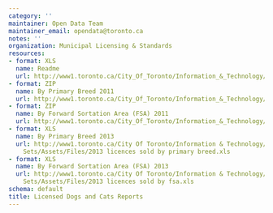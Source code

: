```yaml
---
category: ''
maintainer: Open Data Team
maintainer_email: opendata@toronto.ca
notes: ''
organization: Municipal Licensing & Standards
resources:
- format: XLS
  name: Readme
  url: http://www1.toronto.ca/City_Of_Toronto/Information_&_Technology/Open_Data/Data_Sets/Assets/Files/licensed_dogs_cats_readme.xls
- format: ZIP
  name: By Primary Breed 2011
  url: http://www1.toronto.ca/City_Of_Toronto/Information_&_Technology/Open_Data/Data_Sets/Assets/Files/licensed_dogs_cats_bybreed.zip
- format: ZIP
  name: By Forward Sortation Area (FSA) 2011
  url: http://www1.toronto.ca/City_Of_Toronto/Information_&_Technology/Open_Data/Data_Sets/Assets/Files/licensed_dogs_cats_byward_fsa.zip
- format: XLS
  name: By Primary Breed 2013
  url: http://www1.toronto.ca/City Of Toronto/Information & Technology/Open Data/Data
    Sets/Assets/Files/2013 licences sold by primary breed.xls
- format: XLS
  name: By Forward Sortation Area (FSA) 2013
  url: http://www1.toronto.ca/City Of Toronto/Information & Technology/Open Data/Data
    Sets/Assets/Files/2013 licences sold by fsa.xls
schema: default
title: Licensed Dogs and Cats Reports
---
```

